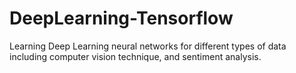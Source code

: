 # DeepLearning-Tensorflow

Learning Deep Learning neural networks for different types of data including computer vision technique, and sentiment analysis.
